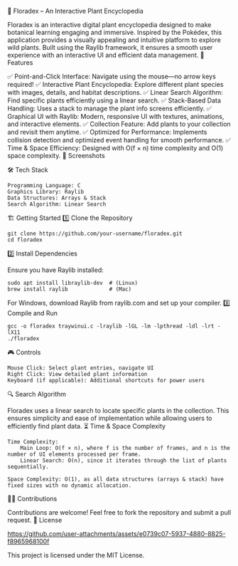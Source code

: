 🌿 Floradex – An Interactive Plant Encyclopedia

Floradex is an interactive digital plant encyclopedia designed to make botanical learning engaging and immersive. Inspired by the Pokédex, this application provides a visually appealing and intuitive platform to explore wild plants. Built using the Raylib framework, it ensures a smooth user experience with an interactive UI and efficient data management.
🚀 Features

✅ Point-and-Click Interface: Navigate using the mouse—no arrow keys required!
✅ Interactive Plant Encyclopedia: Explore different plant species with images, details, and habitat descriptions.
✅ Linear Search Algorithm: Find specific plants efficiently using a linear search.
✅ Stack-Based Data Handling: Uses a stack to manage the plant info screens efficiently.
✅ Graphical UI with Raylib: Modern, responsive UI with textures, animations, and interactive elements.
✅ Collection Feature: Add plants to your collection and revisit them anytime.
✅ Optimized for Performance: Implements collision detection and optimized event handling for smooth performance.
✅ Time & Space Efficiency: Designed with O(f × n) time complexity and O(1) space complexity.
📸 Screenshots


🛠️ Tech Stack

    Programming Language: C
    Graphics Library: Raylib
    Data Structures: Arrays & Stack
    Search Algorithm: Linear Search

🏗️ Getting Started
1️⃣ Clone the Repository

    git clone https://github.com/your-username/floradex.git
    cd floradex

2️⃣ Install Dependencies

Ensure you have Raylib installed:

    sudo apt install libraylib-dev  # (Linux)
    brew install raylib             # (Mac)

For Windows, download Raylib from raylib.com and set up your compiler.
3️⃣ Compile and Run

    gcc -o floradex traywinui.c -lraylib -lGL -lm -lpthread -ldl -lrt -lX11
    ./floradex

🎮 Controls

    Mouse Click: Select plant entries, navigate UI
    Right Click: View detailed plant information
    Keyboard (if applicable): Additional shortcuts for power users

🔍 Search Algorithm

Floradex uses a linear search to locate specific plants in the collection. This ensures simplicity and ease of implementation while allowing users to efficiently find plant data.
⏳ Time & Space Complexity

    Time Complexity:
        Main Loop: O(f × n), where f is the number of frames, and n is the number of UI elements processed per frame.
        Linear Search: O(n), since it iterates through the list of plants sequentially.

    Space Complexity: O(1), as all data structures (arrays & stack) have fixed sizes with no dynamic allocation.

👨‍💻 Contributions

Contributions are welcome! Feel free to fork the repository and submit a pull request.
📜 License




https://github.com/user-attachments/assets/e0739c07-5937-4880-8825-f8965968100f


This project is licensed under the MIT License.



